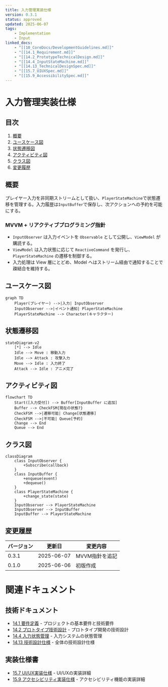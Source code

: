 ```yaml
---
title: 入力管理実装仕様
version: 0.3.1
status: approved
updated: 2025-06-07
tags:
    - Implementation
    - Input
linked_docs:
    - "[[10_CoreDocs/DevelopmentGuidelines.md]]"
    - "[[14.1_Requirement.md]]"
    - "[[14.2_PrototypeTechnicalDesign.md]]"
    - "[[14.4_InputStateMachine.md]]"
    - "[[14.13_TechnicalDesignSpec.md]]"
    - "[[15.7_UIUXSpec.md]]"
    - "[[15.9_AccessibilitySpec.md]]"
---
```


# 入力管理実装仕様

## 目次

1. [概要](#概要)
2. [ユースケース図](#ユースケース図)
3. [状態遷移図](#状態遷移図)
4. [アクティビティ図](#アクティビティ図)
5. [クラス図](#クラス図)
6. [変更履歴](#変更履歴)

## 概要

プレイヤー入力を非同期ストリームとして扱い、`PlayerStateMachine`で状態遷移を管理する。入力履歴は`InputBuffer`で保存し、次アクションへの予約を可能にする。

### MVVM + リアクティブプログラミング指針

- `InputObserver` は入力イベントを `Observable` として公開し、`ViewModel` が購読する。
- `ViewModel` は入力状態に応じて `ReactiveCommand` を発行し、`PlayerStateMachine` の遷移を制御する。
- 入力処理は View 層にとどめ、Model へはストリーム経由で通知することで疎結合を維持する。

## ユースケース図

```mermaid
graph TD
    Player(プレイヤー) -->|入力| InputObserver
    InputObserver -->|イベント通知| PlayerStateMachine
    PlayerStateMachine --> Character(キャラクター)
```

## 状態遷移図

```mermaid
stateDiagram-v2
    [*] --> Idle
    Idle --> Move : 移動入力
    Idle --> Attack : 攻撃入力
    Move --> Idle : 入力終了
    Attack --> Idle : アニメ完了
```

## アクティビティ図

```mermaid
flowchart TD
    Start([入力受付]) --> Buffer[InputBuffer に追加]
    Buffer --> CheckFSM{現在の状態?}
    CheckFSM -->|遷移可能| Change[状態遷移]
    CheckFSM -->|不可能| Queue[予約]
    Change --> End
    Queue --> End
```

## クラス図

```mermaid
classDiagram
    class InputObserver {
        +Subscribe(callback)
    }
    class InputBuffer {
        +enqueue(event)
        +dequeue()
    }
    class PlayerStateMachine {
        +change_state(state)
    }
    InputObserver --> PlayerStateMachine
    InputObserver --> InputBuffer
    InputBuffer --> PlayerStateMachine
```

## 変更履歴

| バージョン | 更新日     | 変更内容 |
| ---------- | ---------- | -------- |
| 0.3.1      | 2025-06-07 | MVVM指針を追記 |
| 0.1.0      | 2025-06-06 | 初版作成 |

# 関連ドキュメント

## 技術ドキュメント
- [14.1 要件定義](14.1_Requirement.md) - プロジェクトの基本要件と技術要件
- [14.2 プロトタイプ技術設計](14.2_PrototypeTechnicalDesign.md) - プロトタイプ開発の技術設計
- [14.4 入力状態管理](14.4_InputStateMachine.md) - 入力システムの状態管理
- [14.13 技術設計仕様](14.13_TechnicalDesignSpec.md) - 全体の技術設計仕様

## 実装仕様書
- [15.7 UI/UX実装仕様](15.7_UIUXSpec.md) - UI/UXの実装詳細
- [15.9 アクセシビリティ実装仕様](15.9_AccessibilitySpec.md) - アクセシビリティ機能の実装詳細
